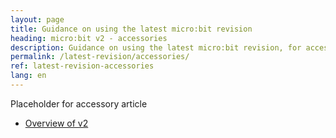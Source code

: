 ```yaml
---
layout: page
title: Guidance on using the latest micro:bit revision
heading: micro:bit v2 - accessories
description: Guidance on using the latest micro:bit revision, for accessory makers
permalink: /latest-revision/accessories/
ref: latest-revision-accessories
lang: en
---
```


Placeholder for accessory article 

- [Overview of v2](../latest-revision/)